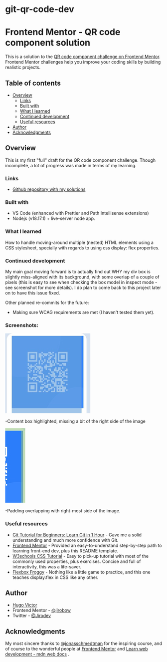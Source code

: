 # git-qr-code-dev

# Frontend Mentor - QR code component solution

This is a solution to the [QR code component challenge on Frontend Mentor](https://www.frontendmentor.io/challenges/qr-code-component-iux_sIO_H). Frontend Mentor challenges help you improve your coding skills by building realistic projects.

## Table of contents

- [Overview](#overview)
  - [Links](#links)
  - [Built with](#built-with)
  - [What I learned](#what-i-learned)
  - [Continued development](#continued-development)
  - [Useful resources](#useful-resources)
- [Author](#author)
- [Acknowledgments](#acknowledgments)

## Overview

This is my first "full" draft for the QR code component challenge. Though incomplete, a lot of progress was made in terms of my learning.

### Links

- [Github repository with my solutions](https://github.com/Jirobow/git-mdn-web-docs-tasks)

### Built with

- VS Code (enhanced with Prettier and Path Intellisense extensions)
- Nodejs (v18.17.1) + live-server node app.

### What I learned

How to handle moving-around multiple (nested) HTML elements using a CSS stylesheet, specially with regards to using css display: flex properties.

### Continued development

My main goal moving forward is to actually find out WHY my div box is slightly miss-aligned with its background, with some overlap of a couple of pixels (this is easy to see when checking the box model in inspect mode - see screenshot for more details). I do plan to come back to this project later on to have this issue fixed.

Other planned re-commits for the future:

- Making sure WCAG requirements are met (I haven't tested them yet).

### Screenshots:

![Content box highlighted](./content-box-selected.jpeg?raw=true)

-Content box highlighted, missing a bit of the right side of the image

![Padding highlighted: overlapping with content box](./padding-overlap.jpeg?raw=true)

-Padding overlapping with right-most side of the image.

### Useful resources

- [Git Tutorial for Beginners: Learn Git in 1 Hour](https://youtu.be/8JJ101D3knE) - Gave me a solid understanding and much more confidence with Git.
- [Frontend Mentor](https://www.frontendmentor.io/) - Provided an easy-to-understand step-by-step path to learning front-end dev, plus this README template.
- [W3schools CSS Tutorial](https://www.w3schools.com/css/default.asp) - Easy to pick-up tutorial with most of the commonly used properties, plus exercises. Concise and full of interactivity, this was a life-saver.
- [Flexbox Froggy](https://flexboxfroggy.com) - Nothing like a little game to practice, and this one teaches display:flex in CSS like any other.

## Author

- [Hugo Victor](https://www.linkedin.com/in/hugo-v-silva/)
- Frontend Mentor - [@jirobow](https://www.frontendmentor.io/profile/Jirobow)
- Twitter - [@Jirodev](https://twitter.com/JirobowDev)

## Acknowledgments

My most sincere thanks to [@jonasschmedtman](https://twitter.com/jonasschmedtman) for the inspiring course, and of course to the wonderful people at [Frontend Mentor](https://www.frontendmentor.io/) and [Learn web development - mdn web docs](https://developer.mozilla.org/en-US/docs/Learn) .
